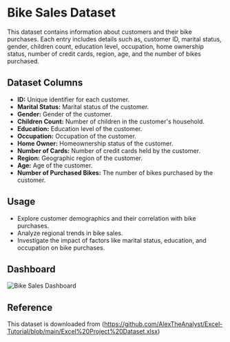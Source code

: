 # Bike Sales Dataset
This dataset contains information about customers and their bike purchases. Each entry includes details such as, 
customer ID, marital status, gender, children count, education level, occupation, home ownership status, number of credit cards, region, age, and the number of bikes purchased.

## Dataset Columns

- **ID:** Unique identifier for each customer.
- **Marital Status:** Marital status of the customer.
- **Gender:** Gender of the customer.
- **Children Count:** Number of children in the customer's household.
- **Education:** Education level of the customer.
- **Occupation:** Occupation of the customer.
- **Home Owner:** Homeownership status of the customer.
- **Number of Cards:** Number of credit cards held by the customer.
- **Region:** Geographic region of the customer.
- **Age:** Age of the customer.
- **Number of Purchased Bikes:** The number of bikes purchased by the customer.

## Usage

- Explore customer demographics and their correlation with bike purchases.
- Analyze regional trends in bike sales.
- Investigate the impact of factors like marital status, education, and occupation on bike purchases.

## Dashboard

![Bike Sales Dashboard](https://github.com/AnishSalvi1222/Excel-Projects/assets/104258169/5b0c9acc-0af1-4a78-97bb-d8278966f8e2)


## Reference

This dataset is downloaded from (https://github.com/AlexTheAnalyst/Excel-Tutorial/blob/main/Excel%20Project%20Dataset.xlsx)
